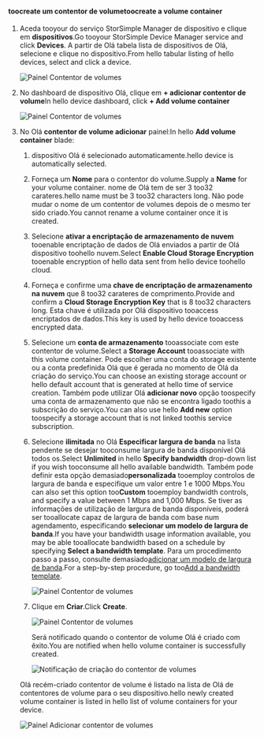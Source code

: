 <!--author=alkohli last changed: 06/22/17-->

#### <a name="toocreate-a-volume-container"></a><span data-ttu-id="f196c-101">toocreate um contentor de volume</span><span class="sxs-lookup"><span data-stu-id="f196c-101">toocreate a volume container</span></span>
1. <span data-ttu-id="f196c-102">Aceda tooyour do serviço StorSimple Manager de dispositivo e clique em **dispositivos**.</span><span class="sxs-lookup"><span data-stu-id="f196c-102">Go tooyour StorSimple Device Manager service and click **Devices**.</span></span> <span data-ttu-id="f196c-103">A partir de Olá tabela lista de dispositivos de Olá, selecione e clique no dispositivo.</span><span class="sxs-lookup"><span data-stu-id="f196c-103">From hello tabular listing of hello devices, select and click a device.</span></span> 

    ![Painel Contentor de volumes](./media/storsimple-8000-create-volume-container/createvolumecontainer1.png)

2. <span data-ttu-id="f196c-105">No dashboard de dispositivo Olá, clique em **+ adicionar contentor de volume**</span><span class="sxs-lookup"><span data-stu-id="f196c-105">In hello device dashboard, click **+ Add volume container**</span></span>

    ![Painel Contentor de volumes](./media/storsimple-8000-create-volume-container/createvolumecontainer2.png)

3. <span data-ttu-id="f196c-107">No Olá **contentor de volume adicionar** painel:</span><span class="sxs-lookup"><span data-stu-id="f196c-107">In hello **Add volume container** blade:</span></span>
   
   1. <span data-ttu-id="f196c-108">dispositivo Olá é selecionado automaticamente.</span><span class="sxs-lookup"><span data-stu-id="f196c-108">hello device is automatically selected.</span></span>
   2. <span data-ttu-id="f196c-109">Forneça um **Nome** para o contentor do volume.</span><span class="sxs-lookup"><span data-stu-id="f196c-109">Supply a **Name** for your volume container.</span></span> <span data-ttu-id="f196c-110">nome de Olá tem de ser 3 too32 carateres.</span><span class="sxs-lookup"><span data-stu-id="f196c-110">hello name must be 3 too32 characters long.</span></span> <span data-ttu-id="f196c-111">Não pode mudar o nome de um contentor de volumes depois de o mesmo ter sido criado.</span><span class="sxs-lookup"><span data-stu-id="f196c-111">You cannot rename a volume container once it is created.</span></span>
   3. <span data-ttu-id="f196c-112">Selecione **ativar a encriptação de armazenamento de nuvem** tooenable encriptação de dados de Olá enviados a partir de Olá dispositivo toohello nuvem.</span><span class="sxs-lookup"><span data-stu-id="f196c-112">Select **Enable Cloud Storage Encryption** tooenable encryption of hello data sent from hello device toohello cloud.</span></span>
   4. <span data-ttu-id="f196c-113">Forneça e confirme uma **chave de encriptação de armazenamento na nuvem** que 8 too32 carateres de comprimento.</span><span class="sxs-lookup"><span data-stu-id="f196c-113">Provide and confirm a **Cloud Storage Encryption Key** that is 8 too32 characters long.</span></span> <span data-ttu-id="f196c-114">Esta chave é utilizada por Olá dispositivo tooaccess encriptados de dados.</span><span class="sxs-lookup"><span data-stu-id="f196c-114">This key is used by hello device tooaccess encrypted data.</span></span>
   5. <span data-ttu-id="f196c-115">Selecione um **conta de armazenamento** tooassociate com este contentor de volume.</span><span class="sxs-lookup"><span data-stu-id="f196c-115">Select a **Storage Account** tooassociate with this volume container.</span></span> <span data-ttu-id="f196c-116">Pode escolher uma conta do storage existente ou a conta predefinida Olá que é gerada no momento de Olá da criação do serviço.</span><span class="sxs-lookup"><span data-stu-id="f196c-116">You can choose an existing storage account or hello default account that is generated at hello time of service creation.</span></span> <span data-ttu-id="f196c-117">Também pode utilizar Olá **adicionar novo** opção toospecify uma conta de armazenamento que não se encontra ligado toothis a subscrição do serviço.</span><span class="sxs-lookup"><span data-stu-id="f196c-117">You can also use hello **Add new** option toospecify a storage account that is not linked toothis service subscription.</span></span>
   6. <span data-ttu-id="f196c-118">Selecione **ilimitada** no Olá **Especificar largura de banda** na lista pendente se desejar tooconsume largura de banda disponível Olá todos os.</span><span class="sxs-lookup"><span data-stu-id="f196c-118">Select **Unlimited** in hello **Specify bandwidth** drop-down list if you wish tooconsume all hello available bandwidth.</span></span> <span data-ttu-id="f196c-119">Também pode definir esta opção demasiado**personalizada** tooemploy controlos de largura de banda e especifique um valor entre 1 e 1000 Mbps.</span><span class="sxs-lookup"><span data-stu-id="f196c-119">You can also set this option too**Custom** tooemploy bandwidth controls, and specify a value between 1 Mbps and 1,000 Mbps.</span></span>
      <span data-ttu-id="f196c-120">Se tiver as informações de utilização de largura de banda disponíveis, poderá ser tooallocate capaz de largura de banda com base num agendamento, especificando **selecionar um modelo de largura de banda**.</span><span class="sxs-lookup"><span data-stu-id="f196c-120">If you have your bandwidth usage information available, you may be able tooallocate bandwidth based on a schedule by specifying **Select a bandwidth template**.</span></span> <span data-ttu-id="f196c-121">Para um procedimento passo a passo, consulte demasiado[adicionar um modelo de largura de banda](../articles/storsimple/storsimple-8000-manage-bandwidth-templates.md#add-a-bandwidth-template).</span><span class="sxs-lookup"><span data-stu-id="f196c-121">For a step-by-step procedure, go too[Add a bandwidth template](../articles/storsimple/storsimple-8000-manage-bandwidth-templates.md#add-a-bandwidth-template).</span></span>

      ![Painel Contentor de volumes](./media/storsimple-8000-create-volume-container/createvolumecontainer6b.png)
   7. <span data-ttu-id="f196c-123">Clique em **Criar**.</span><span class="sxs-lookup"><span data-stu-id="f196c-123">Click **Create**.</span></span>

        ![Painel Contentor de volumes](./media/storsimple-8000-create-volume-container/createvolumecontainer6.png)
   
       <span data-ttu-id="f196c-125">Será notificado quando o contentor de volume Olá é criado com êxito.</span><span class="sxs-lookup"><span data-stu-id="f196c-125">You are notified when hello volume container is successfully created.</span></span>

       ![Notificação de criação do contentor de volumes](./media/storsimple-8000-create-volume-container/createvolumecontainer8.png)

   <span data-ttu-id="f196c-127">Olá recém-criado contentor de volume é listado na lista de Olá de contentores de volume para o seu dispositivo.</span><span class="sxs-lookup"><span data-stu-id="f196c-127">hello newly created volume container is listed in hello list of volume containers for your device.</span></span>

   ![Painel Adicionar contentor de volumes](./media/storsimple-8000-create-volume-container/createvolumecontainer9.png)


